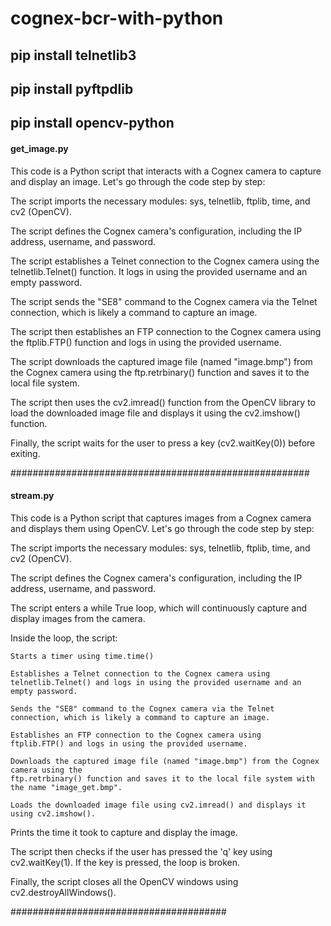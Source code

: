# cognex-bcr-with-python

## pip install telnetlib3
## pip install pyftpdlib
## pip install opencv-python

#### get_image.py ####

This code is a Python script that interacts with a Cognex camera to capture and display an image. 
Let's go through the code step by step:

The script imports the necessary modules: sys, telnetlib, ftplib, time, and cv2 (OpenCV).

The script defines the Cognex camera's configuration, including the IP address, username, and password.

The script establishes a Telnet connection to the Cognex camera using the 
telnetlib.Telnet() function. It logs in using the provided username and an empty password.

The script sends the "SE8" command to the Cognex camera via the Telnet connection, which is likely a command to capture an image.

The script then establishes an FTP connection to the Cognex camera using the 
ftplib.FTP() function and logs in using the provided username.

The script downloads the captured image file (named "image.bmp") from the Cognex camera using the 
ftp.retrbinary() function and saves it to the local file system.

The script then uses the 
cv2.imread() function from the OpenCV library to load the downloaded image file and displays it using the 
cv2.imshow() function.

Finally, the script waits for the user to press a key (cv2.waitKey(0)) before exiting.

######################################################

#### stream.py ####

This code is a Python script that captures images from a Cognex camera and displays them using OpenCV. Let's go through the code step by step:

The script imports the necessary modules: sys, telnetlib, ftplib, time, and cv2 (OpenCV).

The script defines the Cognex camera's configuration, including the IP address, username, and password.

The script enters a while True loop, which will continuously capture and display images from the camera.

Inside the loop, the script:

    Starts a timer using time.time()

    Establishes a Telnet connection to the Cognex camera using 
    telnetlib.Telnet() and logs in using the provided username and an empty password.

    Sends the "SE8" command to the Cognex camera via the Telnet connection, which is likely a command to capture an image.

    Establishes an FTP connection to the Cognex camera using 
    ftplib.FTP() and logs in using the provided username.

    Downloads the captured image file (named "image.bmp") from the Cognex camera using the 
    ftp.retrbinary() function and saves it to the local file system with the name "image_get.bmp".

    Loads the downloaded image file using cv2.imread() and displays it using cv2.imshow().

Prints the time it took to capture and display the image.

The script then checks if the user has pressed the 'q' key using 
cv2.waitKey(1). If the key is pressed, the loop is broken.

Finally, the script closes all the OpenCV windows using cv2.destroyAllWindows().

#######################################